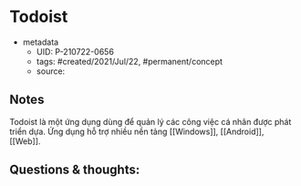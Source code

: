 # Todoist

- metadata
	- UID: P-210722-0656
	- tags: #created/2021/Jul/22, #permanent/concept 
	- source: 

## Notes
Todoist là một ứng dụng dùng để quản lý các công việc cá nhân được phát triển dựa. Ứng dụng hỗ trợ nhiều nền tảng [[Windows]], [[Android]], [[Web]].

## Questions & thoughts:

